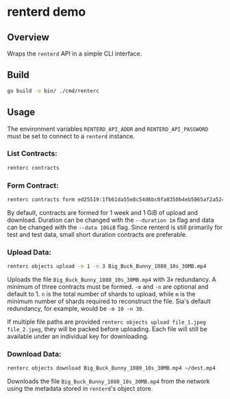 # renterd demo

## Overview
Wraps the `renterd` API in a simple CLI interface.

## Build
```sh
go build -o bin/ ./cmd/renterc
```

## Usage
The environment variables `RENTERD_API_ADDR` and `RENTERD_API_PASSWORD` must be set to connect to a `renterd` instance.
### List Contracts:
```sh
renterc contracts
```

### Form Contract:
```sh
renterc contracts form ed25519:1fb61da55e8c54d6bc0fa0350b4eb5065af2a52485714a16680e7e21f686e2c7
```

By default, contracts are formed for 1 week and 1 GiB of upload and download.
Duration can be changed with the `--duration 1m` flag  and data can be changed
with the `--data 10GiB` flag. Since renterd is still primarily for test and test
data, small short duration contracts are preferable.

### Upload Data:
```sh
renterc objects upload -m 1 -n 3 Big_Buck_Bunny_1080_10s_30MB.mp4
```

Uploads the file `Big_Buck_Bunny_1080_10s_30MB.mp4` with 3x redundancy. A
minimum of three contracts must be formed. `-m` and `-n` are optional and
default to 1. `n` is the total number of shards to upload, while `m` is the
minimum number of shards required to reconstruct the file. Sia's default
redundancy, for example, would be `-m 10 -n 30`.

If multiple file paths are provided `renterc objects upload file_1.jpeg
file_2.jpeg`, they will be packed before uploading. Each file will still
be available under an individual key for downloading.

### Download Data:
```sh
renterc objects download Big_Buck_Bunny_1080_10s_30MB.mp4 ~/dest.mp4
```

Downloads the file `Big_Buck_Bunny_1080_10s_30MB.mp4` from the network using
the metadata stored in `renterd`'s object store.
